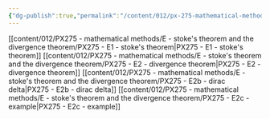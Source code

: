 ```yaml
---
{"dg-publish":true,"permalink":"/content/012/px-275-mathematical-methods/e-stoke-s-theorem-and-the-divergence-theorem/e-stoke-s-theorem-and-the-divergence-theorem/","created":"2024-11-25T10:50:32.000+00:00","updated":"2024-11-26T01:18:47.399+00:00"}
---
```


[[content/012/PX275 - mathematical methods/E - stoke's theorem and the divergence theorem/PX275 - E1 - stoke's theorem\|PX275 - E1 - stoke's theorem]]
[[content/012/PX275 - mathematical methods/E - stoke's theorem and the divergence theorem/PX275 - E2 - divergence theorem\|PX275 - E2 - divergence theorem]]
[[content/012/PX275 - mathematical methods/E - stoke's theorem and the divergence theorem/PX275 - E2b - dirac delta\|PX275 - E2b - dirac delta]]
[[content/012/PX275 - mathematical methods/E - stoke's theorem and the divergence theorem/PX275 - E2c - example\|PX275 - E2c - example]]
